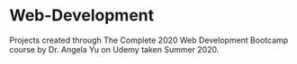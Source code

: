 # Web-Development
Projects created through The Complete 2020 Web Development Bootcamp course by Dr. Angela Yu on Udemy taken Summer 2020.
